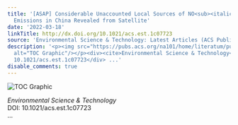 ```yaml
---
title: '[ASAP] Considerable Unaccounted Local Sources of NO<sub><italic toggle="yes">x</italic></sub>
  Emissions in China Revealed from Satellite'
date: '2022-03-18'
linkTitle: http://dx.doi.org/10.1021/acs.est.1c07723
source: 'Environmental Science & Technology: Latest Articles (ACS Publications)'
description: '<p><img src="https://pubs.acs.org/na101/home/literatum/publisher/achs/journals/content/esthag/0/esthag.ahead-of-print/acs.est.1c07723/20220318/images/medium/es1c07723_0005.gif"
  alt="TOC Graphic"/></p><div><cite>Environmental Science & Technology</cite></div><div>DOI:
  10.1021/acs.est.1c07723</div> ...'
disable_comments: true
---
```

<p><img src="https://pubs.acs.org/na101/home/literatum/publisher/achs/journals/content/esthag/0/esthag.ahead-of-print/acs.est.1c07723/20220318/images/medium/es1c07723_0005.gif" alt="TOC Graphic"/></p><div><cite>Environmental Science & Technology</cite></div><div>DOI: 10.1021/acs.est.1c07723</div> ...
